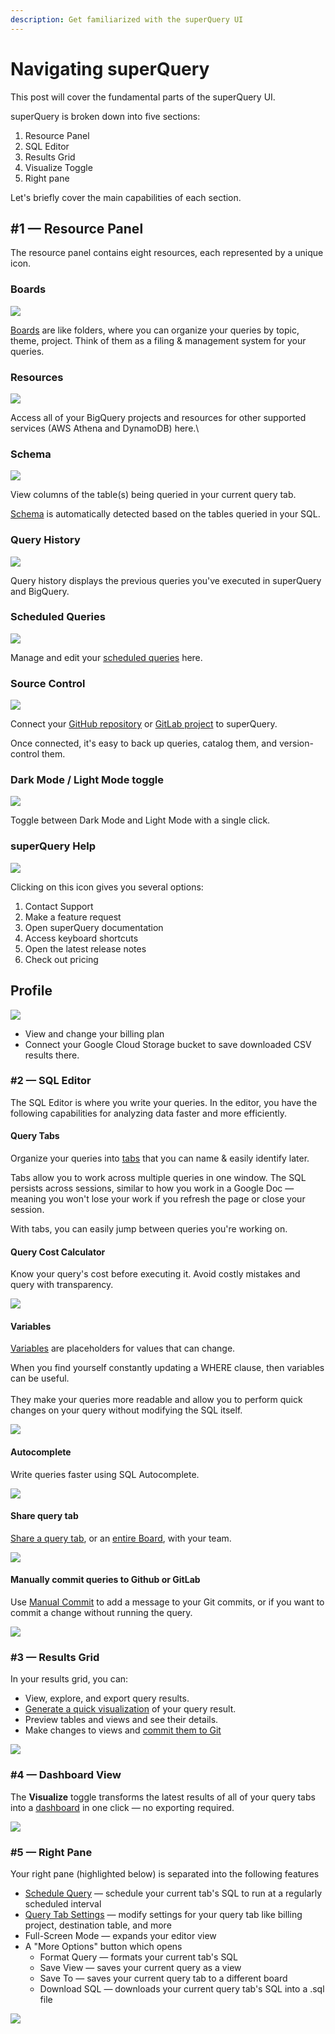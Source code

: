 ```yaml
---
description: Get familiarized with the superQuery UI
---
```


# Navigating superQuery

This post will cover the fundamental parts of the superQuery UI.

superQuery is broken down into five sections:

1. Resource Panel
2. SQL Editor
3. Results Grid
4. Visualize Toggle
5. Right pane

Let's briefly cover the main capabilities of each section.

## #1 &mdash; Resource Panel

The resource panel contains eight resources, each represented by a unique icon.

### Boards

<!-- markdownlint-disable-next-line -->
[![](https://downloads.intercomcdn.com/i/o/162594881/fea2d764f0cf059263c9fabf/boards.png)](https://downloads.intercomcdn.com/i/o/162594881/fea2d764f0cf059263c9fabf/boards.png)

[Boards](../superquery-editor/organizing-queries.md) are like folders, where you can organize your queries by topic, theme, project. Think of them as a filing & management system for your queries.

### Resources

<!-- markdownlint-disable-next-line -->
[![](https://downloads.intercomcdn.com/i/o/162586232/2f6b298a4d97ab75c6b3dbc1/projects.png)](https://downloads.intercomcdn.com/i/o/162586232/2f6b298a4d97ab75c6b3dbc1/projects.png)

Access all of your BigQuery projects and resources for other supported services (AWS Athena and DynamoDB) here.\

### Schema

<!-- markdownlint-disable-next-line -->
[![](https://downloads.intercomcdn.com/i/o/162587680/541666f1e4269e9b643dfa05/schema.png)](https://downloads.intercomcdn.com/i/o/162587680/541666f1e4269e9b643dfa05/schema.png)

View columns of the table(s) being queried in your current query tab.&#x20;

[Schema](../superquery-editor/schema.md) is automatically detected based on the tables queried in your SQL.

### Query History

<!-- markdownlint-disable-next-line -->
[![](https://downloads.intercomcdn.com/i/o/162595843/e4ad30227edb768a9248e820/scheduled.png)](https://downloads.intercomcdn.com/i/o/162595843/e4ad30227edb768a9248e820/scheduled.png)

Query history displays the previous queries you've executed in superQuery and BigQuery.

### Scheduled Queries

<!-- markdownlint-disable-next-line -->
[![](https://downloads.intercomcdn.com/i/o/162595797/4e75d0213a3a869dc4799b1d/queryhistory.png)](https://downloads.intercomcdn.com/i/o/162595797/4e75d0213a3a869dc4799b1d/queryhistory.png)

Manage and edit your [scheduled queries](../scheduled-queries/managing-scheduled-queries.md) here.&#x20;

### Source Control

<!-- markdownlint-disable-next-line -->
![](../.gitbook/assets/SourceControl.png)

Connect your [GitHub repository](../git-integrations/connect-github.md) or [GitLab project](../git-integrations/connect-gitlab.md) to superQuery.

Once connected, it's easy to back up queries, catalog them, and version-control them.

### Dark Mode / Light Mode toggle

<!-- markdownlint-disable-next-line -->
[![](https://downloads.intercomcdn.com/i/o/162599071/f72cc1a9feb8d955beeff11e/theme+toggle.png)](https://downloads.intercomcdn.com/i/o/162599071/f72cc1a9feb8d955beeff11e/theme+toggle.png)

Toggle between Dark Mode and Light Mode with a single click.

### superQuery Help

<!-- markdownlint-disable-next-line -->
![](../.gitbook/assets/Help.png)

Clicking on this icon gives you several options:

1. Contact Support
2. Make a feature request
3. Open superQuery documentation
4. Access keyboard shortcuts
5. Open the latest release notes
6. Check out pricing

## Profile

<!-- markdownlint-disable-next-line -->
[![](https://downloads.intercomcdn.com/i/o/162598834/d1720f085eeefd43f17ee639/user-profile.png)](https://downloads.intercomcdn.com/i/o/162598834/d1720f085eeefd43f17ee639/user-profile.png)

* View and change your billing plan
* Connect your Google Cloud Storage bucket to save downloaded CSV results there.

### #2 &mdash; SQL Editor

The SQL Editor is where you write your queries. In the editor, you have the following capabilities for analyzing data faster and more efficiently.

#### Query Tabs

Organize your queries into [tabs](../superquery-editor/query-tabs.md) that you can name & easily identify later.&#x20;

Tabs allow you to work across multiple queries in one window. The SQL persists across sessions, similar to how you work in a Google Doc &mdash; meaning you won't lose your work if you refresh the page or close your session.

With tabs, you can easily jump between queries you're working on.

#### Query Cost Calculator

Know your query's cost before executing it. Avoid costly mistakes and query with transparency.

<!-- markdownlint-disable-next-line -->
![](<../.gitbook/assets/image (3).png>)

#### Variables

[Variables](../superquery-editor/variables.md) are placeholders for values that can change.&#x20;

When you find yourself constantly updating a WHERE clause, then variables can be useful.\
\
They make your queries more readable and allow you to perform quick changes on your query without modifying the SQL itself.

<!-- markdownlint-disable-next-line -->
![](<../.gitbook/assets/ChangeVariable (1).gif>)

#### Autocomplete

Write queries faster using SQL Autocomplete.

<!-- markdownlint-disable-next-line -->
![](../.gitbook/assets/autocomplete.gif)

#### Share query tab

[Share a query tab](../superquery-editor/query-tabs.md#share-tab), or an [entire Board](../superquery-editor/organizing-queries.md#share-a-board), with your team.

<!-- markdownlint-disable-next-line -->
![](../.gitbook/assets/ShareQueryes.gif)

#### Manually commit queries to Github or GitLab

Use [Manual Commit](../git-integrations/add-commit-messages.md) to add a message to your Git commits, or if you want to commit a change without running the query.

<!-- markdownlint-disable-next-line -->
![](<../.gitbook/assets/Manual Commit.gif>)

### #3 &mdash; Results Grid

In your results grid, you can:

* View, explore, and export query results.
* [Generate a quick visualization](../superquery-editor/charts.md) of your query result.
* Preview tables and views and see their details.
* Make changes to views and [commit them to Git](../git-integrations/version-control-views.md)

<!-- markdownlint-disable-next-line -->
![](<../.gitbook/assets/ChartsSQ (1).gif>)

### #4 &mdash; Dashboard View

The **Visualize** toggle transforms the latest results of all of your query tabs into a [dashboard](../dashboards/create-dashboards.md) in one click &mdash; no exporting required.

<!-- markdownlint-disable-next-line -->
![](../.gitbook/assets/VisuallizeSQ.gif)

### #5 &mdash; Right Pane

Your right pane (highlighted below) is separated into the following features

* [Schedule Query](../scheduled-queries/schedule-query.md) &mdash; schedule your current tab's SQL to run at a regularly scheduled interval
* [Query Tab Settings](../superquery-editor/tab-settings.md) &mdash; modify settings for your query tab like billing project, destination table, and more
* Full-Screen Mode &mdash; expands your editor view
* A "More Options" button which opens
  * Format Query &mdash; formats your current tab's SQL
  * Save View &mdash; saves your current query as a view
  * Save To &mdash; saves your current query tab to a different board
  * Download SQL &mdash; downloads your current query tab's SQL into a .sql file

<!-- markdownlint-disable-next-line -->
![](<../.gitbook/assets/CleanShot 2021-02-22 at 12.23.06.png>)

